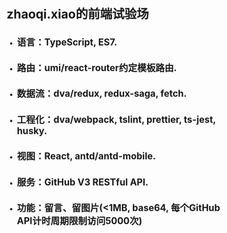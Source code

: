 # zhaoqi.xiao的前端试验场
+ ## 语言：TypeScript, ES7.
+ ## 路由：umi/react-router约定模板路由.
+ ## 数据流：dva/redux, redux-saga, fetch.
+ ## 工程化：dva/webpack, tslint, prettier, ts-jest, husky.
+ ## 视图：React, antd/antd-mobile.
+ ## 服务：GitHub V3 RESTful API.
+ ## 功能：留言、留图片(<1MB, base64, 每个GitHub API计时周期限制访问5000次)